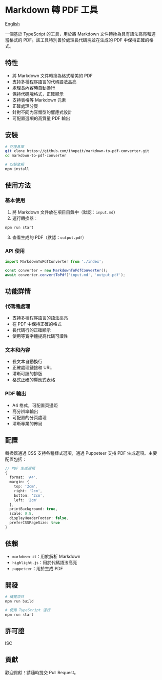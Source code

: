 # Markdown 轉 PDF 工具

[English](README.md)

一個基於 TypeScript 的工具，用於將 Markdown 文件轉換為具有語法高亮和適當格式的 PDF。該工具特別善於處理長代碼塊並在生成的 PDF 中保持正確的格式。

## 特性

- 將 Markdown 文件轉換為格式精美的 PDF
- 支持多種程序語言的代碼語法高亮
- 處理長內容時自動換行
- 保持代碼塊格式，正確顯示
- 支持表格等 Markdown 元素
- 正確處理分頁
- 針對不同內容類型的響應式設計
- 可配置選項的高質量 PDF 輸出

## 安裝

```bash
# 克隆倉庫
git clone https://github.com/ihopeit/markdown-to-pdf-converter.git
cd markdown-to-pdf-converter

# 安裝依賴
npm install
```

## 使用方法

### 基本使用

1. 將 Markdown 文件放在項目目錄中（默認：`input.md`）
2. 運行轉換器：
```bash
npm run start
```
3. 查看生成的 PDF（默認：`output.pdf`）

### API 使用

```typescript
import MarkdownToPdfConverter from './index';

const converter = new MarkdownToPdfConverter();
await converter.convertToPdf('input.md', 'output.pdf');
```

## 功能詳情

### 代碼塊處理
- 支持多種程序語言的語法高亮
- 在 PDF 中保持正確的格式
- 長代碼行的正確顯示
- 使用等寬字體提高代碼可讀性

### 文本和內容
- 長文本自動換行
- 正確處理鏈接和 URL
- 清晰可讀的排版
- 格式正確的響應式表格

### PDF 輸出
- A4 格式，可配置頁邊距
- 高分辨率輸出
- 可配置的分頁處理
- 清晰專業的佈局

## 配置

轉換器通過 CSS 支持各種樣式選項，通過 Puppeteer 支持 PDF 生成選項。主要配置包括：

```typescript
// PDF 生成選項
{
  format: 'A4',
  margin: {
    top: '2cm',
    right: '2cm',
    bottom: '2cm',
    left: '2cm'
  },
  printBackground: true,
  scale: 0.8,
  displayHeaderFooter: false,
  preferCSSPageSize: true
}
```

## 依賴

- `markdown-it`：用於解析 Markdown
- `highlight.js`：用於代碼語法高亮
- `puppeteer`：用於生成 PDF

## 開發

```bash
# 構建項目
npm run build

# 使用 TypeScript 運行
npm run start
```

## 許可證

ISC

## 貢獻

歡迎貢獻！請隨時提交 Pull Request。

